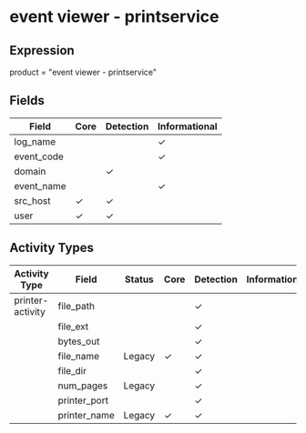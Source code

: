 event viewer - printservice
===========================

Expression
----------

product = "event viewer - printservice"

Fields
------

| Field      | Core     | Detection | Informational |
| ---------- | -------- | --------- | ------------- |
| log_name   |          |           | &#10003;      |
| event_code |          |           | &#10003;      |
| domain     |          | &#10003;  |               |
| event_name |          |           | &#10003;      |
| src_host   | &#10003; | &#10003;  |               |
| user       | &#10003; | &#10003;  |               |

Activity Types
--------------

| Activity Type    | Field        | Status | Core     | Detection | Informational |
| ---------------- | ------------ | ------ | -------- | --------- | ------------- |
| printer-activity | file_path    |        |          | &#10003;  |               |
|                  | file_ext     |        |          | &#10003;  |               |
|                  | bytes_out    |        |          | &#10003;  |               |
|                  | file_name    | Legacy | &#10003; | &#10003;  |               |
|                  | file_dir     |        |          | &#10003;  |               |
|                  | num_pages    | Legacy |          | &#10003;  |               |
|                  | printer_port |        |          | &#10003;  |               |
|                  | printer_name | Legacy | &#10003; | &#10003;  |               |

